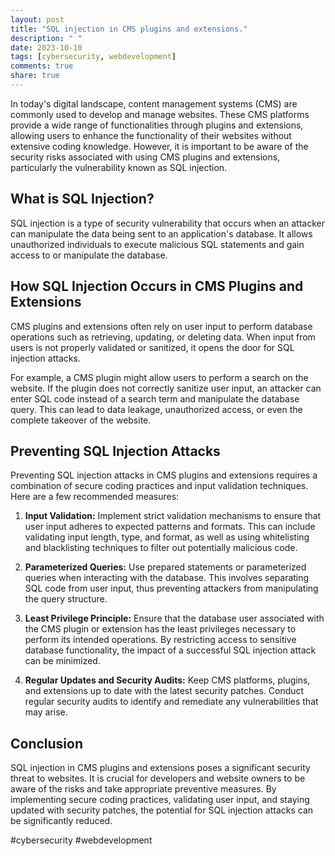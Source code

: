 ```yaml
---
layout: post
title: "SQL injection in CMS plugins and extensions."
description: " "
date: 2023-10-10
tags: [cybersecurity, webdevelopment]
comments: true
share: true
---
```


In today's digital landscape, content management systems (CMS) are commonly used to develop and manage websites. These CMS platforms provide a wide range of functionalities through plugins and extensions, allowing users to enhance the functionality of their websites without extensive coding knowledge. However, it is important to be aware of the security risks associated with using CMS plugins and extensions, particularly the vulnerability known as SQL injection.

## What is SQL Injection?

SQL injection is a type of security vulnerability that occurs when an attacker can manipulate the data being sent to an application's database. It allows unauthorized individuals to execute malicious SQL statements and gain access to or manipulate the database.

## How SQL Injection Occurs in CMS Plugins and Extensions

CMS plugins and extensions often rely on user input to perform database operations such as retrieving, updating, or deleting data. When input from users is not properly validated or sanitized, it opens the door for SQL injection attacks.

For example, a CMS plugin might allow users to perform a search on the website. If the plugin does not correctly sanitize user input, an attacker can enter SQL code instead of a search term and manipulate the database query. This can lead to data leakage, unauthorized access, or even the complete takeover of the website.

## Preventing SQL Injection Attacks

Preventing SQL injection attacks in CMS plugins and extensions requires a combination of secure coding practices and input validation techniques. Here are a few recommended measures:

1. **Input Validation:** Implement strict validation mechanisms to ensure that user input adheres to expected patterns and formats. This can include validating input length, type, and format, as well as using whitelisting and blacklisting techniques to filter out potentially malicious code.

2. **Parameterized Queries:** Use prepared statements or parameterized queries when interacting with the database. This involves separating SQL code from user input, thus preventing attackers from manipulating the query structure.

3. **Least Privilege Principle:** Ensure that the database user associated with the CMS plugin or extension has the least privileges necessary to perform its intended operations. By restricting access to sensitive database functionality, the impact of a successful SQL injection attack can be minimized.

4. **Regular Updates and Security Audits:** Keep CMS platforms, plugins, and extensions up to date with the latest security patches. Conduct regular security audits to identify and remediate any vulnerabilities that may arise.

## Conclusion

SQL injection in CMS plugins and extensions poses a significant security threat to websites. It is crucial for developers and website owners to be aware of the risks and take appropriate preventive measures. By implementing secure coding practices, validating user input, and staying updated with security patches, the potential for SQL injection attacks can be significantly reduced.

#cybersecurity #webdevelopment